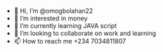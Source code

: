 - 👋 Hi, I’m @omogbolahan22
- 👀 I’m interested in money
- 🌱 I’m currently learning JAVA script
- 💞️ I’m looking to collaborate on work and learning
- 📫 How to reach me +234 7034811807

<!---
omogbolahan22/omogbolahan22 is a ✨ special ✨ repository because its `README.md` (this file) appears on your GitHub profile.
You can click the Preview link to take a look at your changes.
--->
